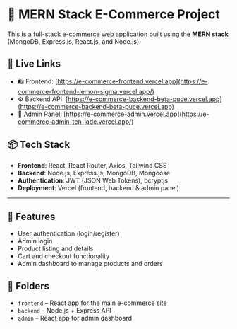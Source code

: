 # 🛒 MERN Stack E-Commerce Project

This is a full-stack e-commerce web application built using the **MERN stack** (MongoDB, Express.js, React.js, and Node.js).

## 🔗 Live Links

- 🛍️ Frontend: [https://e-commerce-frontend.vercel.app](https://e-commerce-frontend-lemon-sigma.vercel.app/)
- ⚙️ Backend API: [https://e-commerce-backend-beta-puce.vercel.app](https://e-commerce-backend-beta-puce.vercel.app)
- 🔐 Admin Panel: [https://e-commerce-admin.vercel.app](https://e-commerce-admin-ten-jade.vercel.app/)

## 📦 Tech Stack

- **Frontend**: React, React Router, Axios, Tailwind CSS
- **Backend**: Node.js, Express.js, MongoDB, Mongoose
- **Authentication**: JWT (JSON Web Tokens), bcryptjs
- **Deployment**: Vercel (frontend, backend & admin panel)

---

## 🧾 Features

- User authentication (login/register)
- Admin login
- Product listing and details
- Cart and checkout functionality
- Admin dashboard to manage products and orders

## 📁 Folders

- `frontend` – React app for the main e-commerce site
- `backend` – Node.js + Express API
- `admin` – React app for admin dashboard

